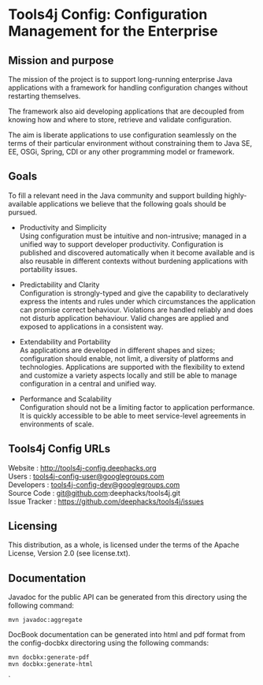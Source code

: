 # Tools4j Config: Configuration Management for the Enterprise

## Mission and purpose

The mission of the project is to support long-running enterprise Java applications with a framework for handling configuration changes without restarting themselves.

The framework also aid developing applications that are decoupled from knowing how and where to store, retrieve and validate configuration.

The aim is liberate applications to use configuration seamlessly on the terms of their particular environment without constraining  them    to Java SE,  EE, OSGi, Spring, CDI or  any other programming model or framework.

## Goals  
To fill a relevant need in the Java community  and support building highly-available applications we believe that the following goals should be pursued. 

* Productivity and Simplicity  
Using configuration must be intuitive and non-intrusive; managed in a unified way to support developer productivity. Configuration is published and discovered automatically when it become available and is also reusable in different contexts without burdening applications with portability issues.

* Predictability and Clarity  
Configuration is strongly-typed and give the capability to declaratively express the intents and rules under which circumstances the application can promise correct behaviour. Violations are handled reliably and does not disturb application behaviour. Valid changes are applied and exposed to applications in a consistent way.

* Extendability and Portability  
As applications are developed in different shapes and sizes; configuration should enable, not limit, a diversity of platforms and technologies.  Applications are supported with the flexibility to  extend and customize a variety aspects locally and still be able to manage configuration in a central and unified way.

* Performance and Scalability  
Configuration should not be a limiting factor  to application performance.  It is quickly accessible to be able to meet service-level agreements in environments of scale.

## Tools4j Config URLs

Website         : http://tools4j-config.deephacks.org  
Users           : tools4j-config-user@googlegroups.com  
Developers      : tools4j-config-dev@googlegroups.com  
Source Code     : git@github.com:deephacks/tools4j.git  
Issue Tracker   : https://github.com/deephacks/tools4j/issues  

## Licensing

This distribution, as a whole, is licensed under the terms of the Apache License, Version 2.0 (see license.txt).

## Documentation

Javadoc for the public API can be generated from this directory using the following command:

    mvn javadoc:aggregate

DocBook documentation can be generated into html and pdf format from the config-docbkx directoring using the following commands:

    mvn docbkx:generate-pdf
    mvn docbkx:generate-html
`